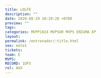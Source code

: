 ```yaml
---
title: LOLFE
description: ""
date: 2020-08-29 10:29:20 +0700
preview: ""
tags: 
categories: MVPP1024 MVPSUR MVPS ENIGMA EP
layout: 
permalink: /entrenador/:title.html
sex: male1
tickets: 
team: E
MVPS: 
RECORD: 1DFS
rol: AUX
---
```

